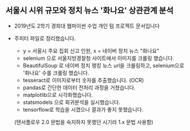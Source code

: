 ## 서울시 시위 규모와 정치 뉴스 '화나요' 상관관계 분석

* 2019년도 2학기 경희대 웹파이썬 수업 개인 텀 프로젝트 문서입니다

* 주피터 파일로 정리했습니다.

  * y = 서울시 주요 집회 신고 인원, x = 네이버 정치 뉴스 "화나요"
  * selenium 으로 서울지방경찰청 사이트에서 이미지를 크롤링 했습니다.
  * BeautifulSoup 로 네이버 정치 랭킹 뉴스 url을 크롤링하고, selenium으로 '화나요' 수를 크롤링 했습니다.
  * tesseract로 이미지로부터 숫자를 추출했습니다. (OCR)
  * pandas로 간단한 데이터 전처리 과정을 거쳤습니다.
  * matplotlib으로 시각화했습니다.
  * statsmodels 으로 회귀분석을 실시했습니다.
  * tensorflow로 학습을 시켰으나 결과가 좋지 못했습니다.
  
  (텐서플로우 2.0 문법을 숙지하지 못했던 시기라 1.x 문법 사용함)
  
  
